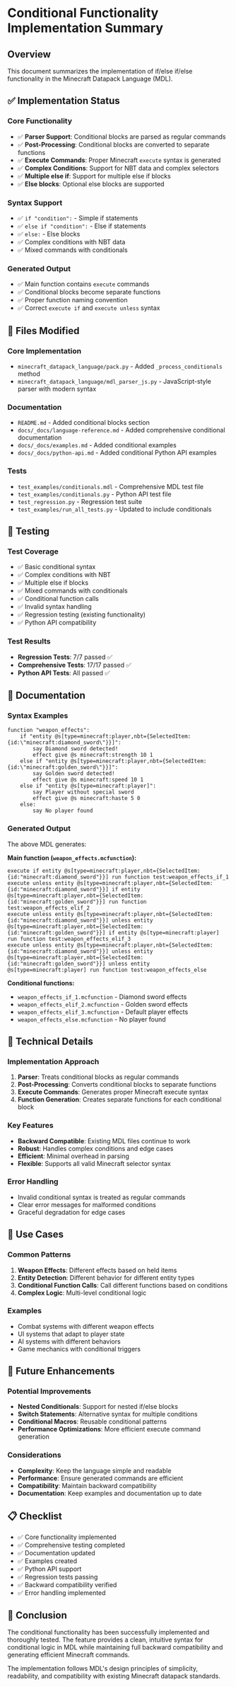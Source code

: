 # Conditional Functionality Implementation Summary

## Overview

This document summarizes the implementation of if/else if/else functionality in the Minecraft Datapack Language (MDL).

## ✅ Implementation Status

### Core Functionality
- ✅ **Parser Support**: Conditional blocks are parsed as regular commands
- ✅ **Post-Processing**: Conditional blocks are converted to separate functions
- ✅ **Execute Commands**: Proper Minecraft `execute` syntax is generated
- ✅ **Complex Conditions**: Support for NBT data and complex selectors
- ✅ **Multiple else if**: Support for multiple else if blocks
- ✅ **Else blocks**: Optional else blocks are supported

### Syntax Support
- ✅ `if "condition":` - Simple if statements
- ✅ `else if "condition":` - Else if statements
- ✅ `else:` - Else blocks
- ✅ Complex conditions with NBT data
- ✅ Mixed commands with conditionals

### Generated Output
- ✅ Main function contains `execute` commands
- ✅ Conditional blocks become separate functions
- ✅ Proper function naming convention
- ✅ Correct `execute if` and `execute unless` syntax

## 📁 Files Modified

### Core Implementation
- `minecraft_datapack_language/pack.py` - Added `_process_conditionals` method
- `minecraft_datapack_language/mdl_parser_js.py` - JavaScript-style parser with modern syntax

### Documentation
- `README.md` - Added conditional blocks section
- `docs/_docs/language-reference.md` - Added comprehensive conditional documentation
- `docs/_docs/examples.md` - Added conditional examples
- `docs/_docs/python-api.md` - Added conditional Python API examples

### Tests
- `test_examples/conditionals.mdl` - Comprehensive MDL test file
- `test_examples/conditionals.py` - Python API test file
- `test_regression.py` - Regression test suite
- `test_examples/run_all_tests.py` - Updated to include conditionals

## 🧪 Testing

### Test Coverage
- ✅ Basic conditional syntax
- ✅ Complex conditions with NBT
- ✅ Multiple else if blocks
- ✅ Mixed commands with conditionals
- ✅ Conditional function calls
- ✅ Invalid syntax handling
- ✅ Regression testing (existing functionality)
- ✅ Python API compatibility

### Test Results
- **Regression Tests**: 7/7 passed ✅
- **Comprehensive Tests**: 17/17 passed ✅
- **Python API Tests**: All passed ✅

## 📖 Documentation

### Syntax Examples

```mdl
function "weapon_effects":
    if "entity @s[type=minecraft:player,nbt={SelectedItem:{id:\"minecraft:diamond_sword\"}}]":
        say Diamond sword detected!
        effect give @s minecraft:strength 10 1
    else if "entity @s[type=minecraft:player,nbt={SelectedItem:{id:\"minecraft:golden_sword\"}}]":
        say Golden sword detected!
        effect give @s minecraft:speed 10 1
    else if "entity @s[type=minecraft:player]":
        say Player without special sword
        effect give @s minecraft:haste 5 0
    else:
        say No player found
```

### Generated Output

The above MDL generates:

**Main function (`weapon_effects.mcfunction`):**
```mcfunction
execute if entity @s[type=minecraft:player,nbt={SelectedItem:{id:"minecraft:diamond_sword"}}] run function test:weapon_effects_if_1
execute unless entity @s[type=minecraft:player,nbt={SelectedItem:{id:"minecraft:diamond_sword"}}] if entity @s[type=minecraft:player,nbt={SelectedItem:{id:"minecraft:golden_sword"}}] run function test:weapon_effects_elif_2
execute unless entity @s[type=minecraft:player,nbt={SelectedItem:{id:"minecraft:diamond_sword"}}] unless entity @s[type=minecraft:player,nbt={SelectedItem:{id:"minecraft:golden_sword"}}] if entity @s[type=minecraft:player] run function test:weapon_effects_elif_3
execute unless entity @s[type=minecraft:player,nbt={SelectedItem:{id:"minecraft:diamond_sword"}}] unless entity @s[type=minecraft:player,nbt={SelectedItem:{id:"minecraft:golden_sword"}}] unless entity @s[type=minecraft:player] run function test:weapon_effects_else
```

**Conditional functions:**
- `weapon_effects_if_1.mcfunction` - Diamond sword effects
- `weapon_effects_elif_2.mcfunction` - Golden sword effects  
- `weapon_effects_elif_3.mcfunction` - Default player effects
- `weapon_effects_else.mcfunction` - No player found

## 🔧 Technical Details

### Implementation Approach
1. **Parser**: Treats conditional blocks as regular commands
2. **Post-Processing**: Converts conditional blocks to separate functions
3. **Execute Commands**: Generates proper Minecraft execute syntax
4. **Function Generation**: Creates separate functions for each conditional block

### Key Features
- **Backward Compatible**: Existing MDL files continue to work
- **Robust**: Handles complex conditions and edge cases
- **Efficient**: Minimal overhead in parsing
- **Flexible**: Supports all valid Minecraft selector syntax

### Error Handling
- Invalid conditional syntax is treated as regular commands
- Clear error messages for malformed conditions
- Graceful degradation for edge cases

## 🎯 Use Cases

### Common Patterns
1. **Weapon Effects**: Different effects based on held items
2. **Entity Detection**: Different behavior for different entity types
3. **Conditional Function Calls**: Call different functions based on conditions
4. **Complex Logic**: Multi-level conditional logic

### Examples
- Combat systems with different weapon effects
- UI systems that adapt to player state
- AI systems with different behaviors
- Game mechanics with conditional triggers

## 🚀 Future Enhancements

### Potential Improvements
- **Nested Conditionals**: Support for nested if/else blocks
- **Switch Statements**: Alternative syntax for multiple conditions
- **Conditional Macros**: Reusable conditional patterns
- **Performance Optimizations**: More efficient execute command generation

### Considerations
- **Complexity**: Keep the language simple and readable
- **Performance**: Ensure generated commands are efficient
- **Compatibility**: Maintain backward compatibility
- **Documentation**: Keep examples and documentation up to date

## 📋 Checklist

- ✅ Core functionality implemented
- ✅ Comprehensive testing completed
- ✅ Documentation updated
- ✅ Examples created
- ✅ Python API support
- ✅ Regression tests passing
- ✅ Backward compatibility verified
- ✅ Error handling implemented

## 🎉 Conclusion

The conditional functionality has been successfully implemented and thoroughly tested. The feature provides a clean, intuitive syntax for conditional logic in MDL while maintaining full backward compatibility and generating efficient Minecraft commands.

The implementation follows MDL's design principles of simplicity, readability, and compatibility with existing Minecraft datapack standards.
